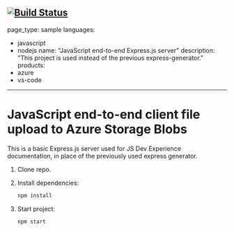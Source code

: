 [![Build Status](https://dev.azure.com/KeithLawless0147/js-e2e-express-server/_apis/build/status/keith-lawless.js-e2e-express-server?branchName=main)](https://dev.azure.com/KeithLawless0147/js-e2e-express-server/_build/latest?definitionId=1&branchName=main)
---
page_type: sample
languages:
- javascript
- nodejs
name: "JavaScript end-to-end Express.js server"
description: "This project is used instead of the previous express-generator."
products:
- azure
- vs-code
---

# JavaScript end-to-end client file upload to Azure Storage Blobs

This is a basic Express.js server used for JS Dev Experience documentation, in place of the previously used express generator. 

1. Clone repo.

1. Install dependencies: 

    ```bash
    npm install
    ```

1. Start project: 

    ```bash
    npm start
    ```

